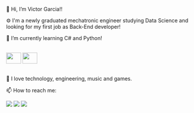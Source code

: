 👋 Hi, I’m Victor Garcia!!

⚙️ I'm a newly graduated mechatronic engineer studying Data Science and looking for my first job as Back-End developer!
 
🌱 I’m currently learning C# and Python!

<div style-"display: inline_block"><br>
  <img align-"center" alt-"Victor-Csharp" height="30" width="40" src="https://cdn.jsdelivr.net/gh/devicons/devicon/icons/csharp/csharp-original.svg">
  <img align-"center" alt-"Victor-Csharp" height="30" width="40" src="https://cdn.jsdelivr.net/gh/devicons/devicon/icons/python/python-original.svg">
  
</div>

##
 
💞️ I love technology, engineering, music and games.
 
📫 How to reach me:
<div>
  <a href="https://instagram.com/victor_go92" target="_blank"><img src ="https://img.shields.io/badge/-Instagram-%23E4405F?style=for-the-badge&logo=instagram&logoColor=white"target="_blank"></a>
  <a href="mailto:victor.mctr@gmail.com"><img src ="https://img.shields.io/badge/-Gmail-%23333?style=for-the-badge&logo=gmail&logoColor=white"target="_blank"></a>
  <a href="https://www.linkedin.com/in/victor-garcia-de-oliveira-6a8b2a209?lipi=urn%3Ali%3Apage%3Ad_flagship3_profile_view_base_contact_details%3BXXNFXINhQk62M8j7dT%2Fvjg%3D%3D" target="_blank"><img src ="https://img.shields.io/badge/-Linkedin-%230077B5?style=for-the-badge&logo=linkedin&logoColor=white"target="_blank"></a>
<div>  
<!---
victorgo92/victorgo92 is a ✨ special ✨ repository because its `README.md` (this file) appears on your GitHub profile.
You can click the Preview link to take a look at your changes.
--->
